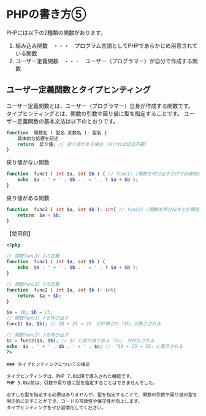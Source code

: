 # PHPの書き方⑤

PHPには以下の2種類の関数があります。

1. 組み込み関数　・・・　プログラム言語としてPHPであらかじめ用意されている関数
1. ユーザー定義関数　・・・　ユーザー（プログラマー）が自分で作成する関数

## ユーザー定義関数とタイプヒンティング

ユーザー定義関数とは、ユーザー（プログラマー）自身が作成する関数です。
タイプヒンティングとは、関数の引数や戻り値に型を指定することです。
ユーザー定義関数の基本文法は以下のとおりです。

```php
function  関数名 ( 型名 変数名 ): 型名 { 
    具体的な処理を記述
    return  戻り値; // 戻り値がある場合（なければ記述不要）
}
```

戻り値がない関数

```php
function  func1 ( int $a, int $b ) { // func1( )関数を呼び出すだけで計算結果を表示する
    echo  $a . ' + ' . $b . ' = ' . ( $a + $b );
}
```

戻り値がある関数

```php
function  func2 ( int $a, int $b ): int{ // func2( )関数を呼び出すと計算結果が戻り値として返ってくる
    return  $a + $b;
}
```

【使用例】

```php
<?php

// 関数func1( )の定義
function  func1 ( int $a, int $b ) {
    echo  $a . ' + ' . $b . ' = ' . ( $a + $b );
}

// 関数func2( )の定義 
function  func2 ( int $a, int $b ): int{
    return  $a + $b;
}

$a = 10; $b = 25;
// 関数func1( )を呼び出す
func1( $a, $b); // 10 + 25 = 35　が計算され「35」が表示される

// 関数func2( )を呼び出す
$c = func2($a, $b); // $c に戻り値である「35」 が代入される
echo  $a . ' + ' . $b . ' = ' . $c; // 「10 + 25 = 35」と表示される
?>
```

```note
### タイプヒンティングについての補足

タイプヒンティングは、PHP 7.0以降で導入された機能です。
PHP 5.0以前は、引数や戻り値に型を指定することはできませんでした。

必ずしも型を指定する必要はありませんが、型を指定することで、関数の引数や戻り値の型を明示的に示すことができ、コードの可読性や保守性が向上します。
タイプヒンティングをぜひ習慣化してください。
```
